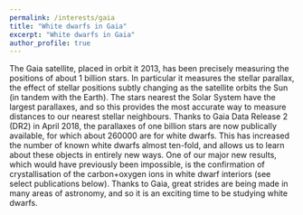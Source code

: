 ```yaml
---
permalink: /interests/gaia
title: "White dwarfs in Gaia"
excerpt: "White dwarfs in Gaia"
author_profile: true
---
```


The Gaia satellite, placed in orbit it 2013, has been precisely measuring the
positions of about 1 billion stars. In particular it measures the stellar
parallax, the effect of stellar positions subtly changing as the satellite
orbits the Sun (in tandem with the Earth). The stars nearest the Solar System
have the largest parallaxes, and so this provides the most accurate way to
measure distances to our nearest stellar neighbours. Thanks to Gaia Data
Release 2 (DR2) in April 2018, the parallaxes of one billion stars are now
publically available, for which about 260000 are for white dwarfs. This has
increased the number of known white dwarfs almost ten-fold, and allows us to
learn about these objects in entirely new ways. One of our major new results,
which would have previously been impossible, is the confirmation of
crystallisation of the carbon+oxygen ions in white dwarf interiors (see select
publications below). Thanks to Gaia, great strides are being made in many areas
of astronomy, and so it is an exciting time to be studying white dwarfs.

